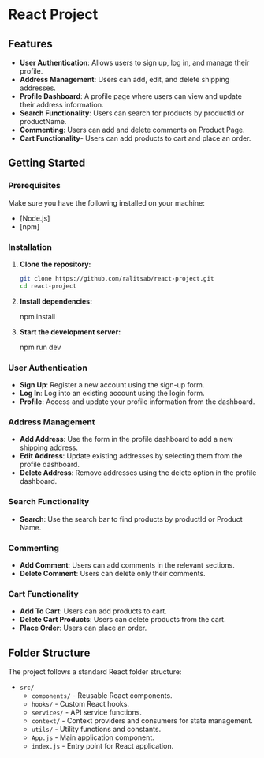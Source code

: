 # React Project

## Features

- **User Authentication**: Allows users to sign up, log in, and manage their profile.
- **Address Management**: Users can add, edit, and delete shipping addresses.
- **Profile Dashboard**: A profile page where users can view and update their address information.
- **Search Functionality**: Users can search for products by productId or productName.
- **Commenting**: Users can add and delete comments on Product Page.
- **Cart Functionality**- Users can add products to cart and place an order.

## Getting Started

### Prerequisites

Make sure you have the following installed on your machine:

- [Node.js]
- [npm]

### Installation

1. **Clone the repository:**

    ```bash
    git clone https://github.com/ralitsab/react-project.git
    cd react-project
    ```

2. **Install dependencies:**

    npm install


3. **Start the development server:**

    npm run dev

### User Authentication

- **Sign Up**: Register a new account using the sign-up form.
- **Log In**: Log into an existing account using the login form.
- **Profile**: Access and update your profile information from the dashboard.

### Address Management

- **Add Address**: Use the form in the profile dashboard to add a new shipping address.
- **Edit Address**: Update existing addresses by selecting them from the profile dashboard.
- **Delete Address**: Remove addresses using the delete option in the profile dashboard.

### Search Functionality

- **Search**: Use the search bar to find products by productId or Product Name.

### Commenting

- **Add Comment**: Users can add comments in the relevant sections.
- **Delete Comment**: Users can delete only their comments.

### Cart Functionality
- **Add To Cart**: Users can add products to cart.
- **Delete Cart Products**: Users can delete products from the cart.
- **Place Order**: Users can place an order.


## Folder Structure

The project follows a standard React folder structure:

- `src/`
  - `components/` - Reusable React components.
  - `hooks/` - Custom React hooks.
  - `services/` - API service functions.
  - `context/` - Context providers and consumers for state management.
  - `utils/` - Utility functions and constants.
  - `App.js` - Main application component.
  - `index.js` - Entry point for React application.
